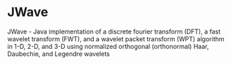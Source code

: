 JWave
=====

JWave - Java implementation of a discrete fourier transform (DFT),
a fast wavelet transform (FWT), and a wavelet packet transform (WPT)
algorithm in 1-D, 2-D, and 3-D using normalized orthogonal (orthonormal)
Haar, Daubechie, and Legendre wavelets
